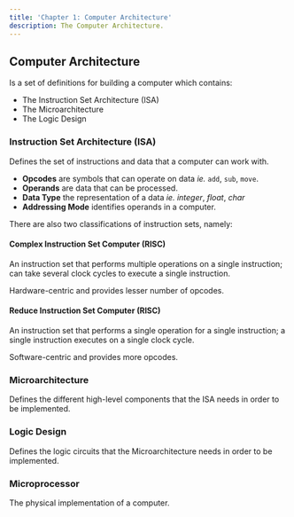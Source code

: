 ```yaml
---
title: 'Chapter 1: Computer Architecture'
description: The Computer Architecture.
---
```


## Computer Architecture

Is a set of definitions for building a computer which contains:

* The Instruction Set Architecture (ISA)
* The Microarchitecture
* The Logic Design

### Instruction Set Architecture (ISA)

Defines the set of instructions and data that a computer 
can work with.

* **Opcodes** are symbols that can operate on data *ie.* `add`, `sub`, `move`.
* **Operands** are data that can be processed.
* **Data Type** the representation of a data *ie.* *integer*, *float*, *char*
* **Addressing Mode** identifies operands in a computer.

There are also two classifications of instruction sets, namely:

#### Complex Instruction Set Computer (RISC)

An instruction set that performs multiple operations on a single 
instruction; can take several clock cycles to execute a single 
instruction.

Hardware-centric and provides lesser number of opcodes.

#### Reduce Instruction Set Computer (RISC)

An instruction set that performs a single operation for a single 
instruction; a single instruction executes on a single clock cycle.

Software-centric and provides more opcodes.

### Microarchitecture

Defines the different high-level components that the ISA needs in order 
to be implemented.

### Logic Design

Defines the logic circuits that the Microarchitecture needs in order to 
be implemented.

### Microprocessor

The physical implementation of a computer.
